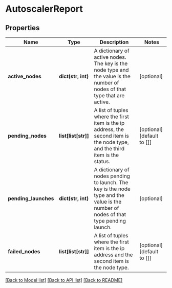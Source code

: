 # AutoscalerReport

## Properties
Name | Type | Description | Notes
------------ | ------------- | ------------- | -------------
**active_nodes** | **dict(str, int)** | A dictionary of active nodes. The key is the node type and the value is the number of nodes of that type that are active. | [optional] 
**pending_nodes** | **list[list[str]]** | A list of tuples where the first item is the ip address, the second item is the node type, and the third item is the status. | [optional] [default to []]
**pending_launches** | **dict(str, int)** | A dictionary of nodes pending to launch. The key is the node type and the value is the number of nodes of that type pending launch. | [optional] 
**failed_nodes** | **list[list[str]]** | A list of tuples where the first item is the ip address and the second item is the node type. | [optional] [default to []]

[[Back to Model list]](../README.md#documentation-for-models) [[Back to API list]](../README.md#documentation-for-api-endpoints) [[Back to README]](../README.md)


